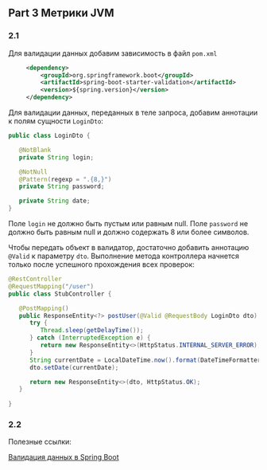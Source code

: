 ## Part 3 Метрики JVM

### 2.1

Для валидации данных добавим зависимость в файл `pom.xml`

```xml
     <dependency>
         <groupId>org.springframework.boot</groupId>
         <artifactId>spring-boot-starter-validation</artifactId>
         <version>${spring.version}</version>
     </dependency>
```

Для валидации данных, переданных в теле запроса, добавим аннотации к полям сущности `LoginDto`:

```java
public class LoginDto {

   @NotBlank
   private String login;

   @NotNull
   @Pattern(regexp = ".{8,}")
   private String password;

   private String date;
}
```

Поле `login` не должно быть пустым или равным null. Поле `password` не должно быть равным null и должно содержать 8 или более символов.


Чтобы передать объект в валидатор, достаточно добавить аннотацию `@Valid` к параметру `dto`. Выполнение метода контроллера начнется только после успешного прохождения всех проверок:

```java
@RestController
@RequestMapping("/user")
public class StubController {

   @PostMapping()
   public ResponseEntity<?> postUser(@Valid @RequestBody LoginDto dto) {
      try {
         Thread.sleep(getDelayTime());
      } catch (InterruptedException e) {
         return new ResponseEntity<>(HttpStatus.INTERNAL_SERVER_ERROR);
      }
      String currentDate = LocalDateTime.now().format(DateTimeFormatter.ofPattern("yyyy-MM-dd HH:mm:ss"));
      dto.setDate(currentDate);

      return new ResponseEntity<>(dto, HttpStatus.OK);
   }
    
}
```

### 2.2





Полезные ссылки:

[Валидация данных в Spring Boot](https://struchkov.dev/blog/ru/spring-boot-validation/)